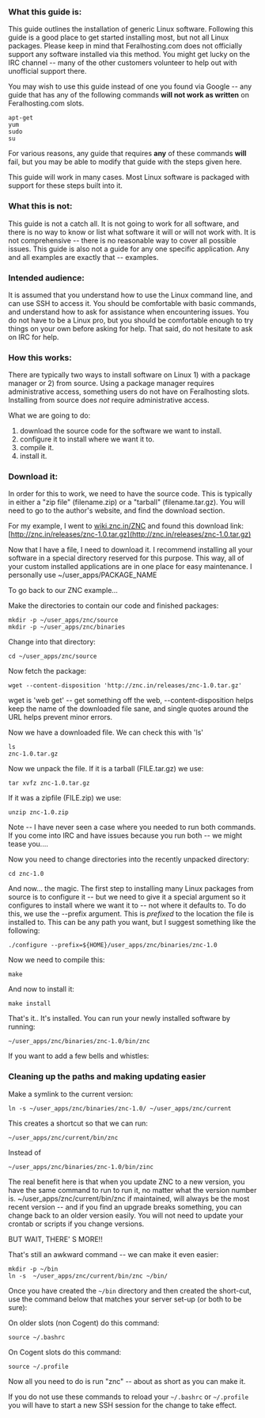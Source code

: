 ### What this guide is:

This guide outlines the installation of generic Linux software. Following this guide is a good place to get started installing most, but not all Linux packages. Please keep in mind that Feralhosting.com does not officially support any software installed via this method. You might get lucky on the IRC channel -- many of the other customers volunteer to help out with unofficial support there.

You may wish to use this guide instead of one you found via Google -- any guide that has any of the following commands **will not work as written** on Feralhosting.com slots.

~~~
apt-get
yum
sudo
su
~~~

For various reasons, any guide that requires **any** of these commands **will** fail, but you may be able to modify that guide with the steps given here.

This guide will work in many cases. Most Linux software is packaged with support for these steps built into it.

###  What this is not:

This guide is not a catch all. It is not going to work for all software, and there is no way to know or list what software it will or will not work with. It is not comprehensive -- there is no reasonable way to cover all possible issues. This guide is also not a guide for any one specific application. Any and all examples are exactly that -- examples.

### Intended audience:

It is assumed that you understand how to use the Linux command line, and can use SSH to access it. You should be comfortable with basic commands, and understand how to ask for assistance when encountering issues. You do not have to be a Linux pro, but you should be comfortable enough to try things on your own before asking for help. That said, do not hesitate to ask on IRC for help.

###  How this works:

There are typically two ways to install software on Linux 1) with a package manager or 2) from source. Using a package manager requires administrative access, something users do not have on Feralhosting slots. Installing from source does *not* require administrative access.

What we are going to do:

1) download the source code for the software we want to install.
2) configure it to install where we want it to.
3) compile it.
4) install it.

### Download it:

In order for this to work, we need to have the source code. This is typically in either a "zip file" (filename.zip) or a "tarball" (filename.tar.gz). You will need to go to the author's website, and find the download section.

For my example, I went to [wiki.znc.in/ZNC](http://wiki.znc.in/ZNC) and found this download link: [http://znc.in/releases/znc-1.0.tar.gz](http://znc.in/releases/znc-1.0.tar.gz)

Now that I have a file, I need to download it. I recommend installing all your software in a special directory reserved for this purpose. This way, all of your custom installed applications are in one place for easy maintenance. I personally use ~/user_apps/PACKAGE_NAME

To go back to our ZNC example...

Make the directories to contain our code and finished packages:

~~~
mkdir -p ~/user_apps/znc/source
mkdir -p ~/user_apps/znc/binaries
~~~

Change into that directory:

~~~
cd ~/user_apps/znc/source
~~~

Now fetch the package:

~~~
wget --content-disposition 'http://znc.in/releases/znc-1.0.tar.gz'
~~~

wget is 'web get' -- get something off the web, --content-disposition helps keep the name of the downloaded file sane, and single quotes around the URL helps prevent minor errors.

Now  we have a downloaded file. We can check this with 'ls'

~~~
ls
znc-1.0.tar.gz
~~~

Now we unpack the file. If it is a tarball (FILE.tar.gz) we use:

~~~
tar xvfz znc-1.0.tar.gz
~~~

If it was a zipfile (FILE.zip) we use:

~~~
unzip znc-1.0.zip
~~~

Note -- I have never seen a case where you needed to run both commands. If you come into IRC and have issues because you run both -- we might tease you....

Now you need to change directories into the recently unpacked directory:

~~~
cd znc-1.0
~~~

And now... the magic. The first step to installing many Linux packages from source is to configure it -- but we need to give it a special argument so it configures to install where we want it to -- not where it defaults to. To do this, we use the --prefix argument. This is *prefixed* to the location the file is installed to. This can be any path you want, but I suggest something like the following:

~~~
./configure --prefix=${HOME}/user_apps/znc/binaries/znc-1.0
~~~

Now we need to compile this:

~~~
make
~~~

And now to install it:

~~~
make install
~~~

That's it.. It's installed. You can run your newly installed software by running:

~~~
~/user_apps/znc/binaries/znc-1.0/bin/znc
~~~

If you want to add a few bells and whistles:

###  Cleaning up the paths and making updating easier

Make a symlink to the current version:

~~~
ln -s ~/user_apps/znc/binaries/znc-1.0/ ~/user_apps/znc/current
~~~

This creates a shortcut so that we can run:

~~~
~/user_apps/znc/current/bin/znc
~~~

Instead of

~~~
~/user_apps/znc/binaries/znc-1.0/bin/zinc
~~~

The real benefit here is that when you update ZNC to a new version, you have the same command to run to run it, no matter what the version number is.  ~/user_apps/znc/current/bin/znc if maintained, will always be the most recent version -- and if you find an upgrade breaks something, you can change back to an older version easily. You will not need to update your crontab or scripts if you change versions.

BUT WAIT, THERE' S MORE!!

That's still an awkward command -- we can make it even easier:

~~~
mkdir -p ~/bin
ln -s  ~/user_apps/znc/current/bin/znc ~/bin/
~~~

Once you have created the `~/bin` directory and then created the short-cut, use the command below that matches your server set-up (or both to be sure):

On older slots (non Cogent) do this command:

~~~
source ~/.bashrc
~~~

On Cogent slots do this command:

~~~
source ~/.profile
~~~

Now all you need to do is run "znc" -- about as short as you can make it.

If you do not use these commands to reload your `~/.bashrc` or `~/.profile` you will have to start a new SSH session for the change to take effect.




